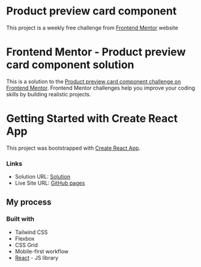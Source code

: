 # Product preview card component

This project is a weekly free challenge from [Frontend Mentor](https://www.frontendmentor.io/challenges/product-preview-card-component-GO7UmttRfa) website

# Frontend Mentor - Product preview card component solution

This is a solution to the [Product preview card component challenge on Frontend Mentor](https://www.frontendmentor.io/challenges/product-preview-card-component-GO7UmttRfa). Frontend Mentor challenges help you improve your coding skills by building realistic projects.

# Getting Started with Create React App

This project was bootstrapped with [Create React App](https://github.com/facebook/create-react-app).

### Links

- Solution URL: [Solution](https://www.frontendmentor.io/solutions/product-preview-component-E0QoxSiZA6)
- Live Site URL: [GitHub pages](https://saroshfarhan.github.io/product-preview-card/)

## My process

### Built with

- Tailwind CSS
- Flexbox
- CSS Grid
- Mobile-first workflow
- [React](https://reactjs.org/) - JS library
